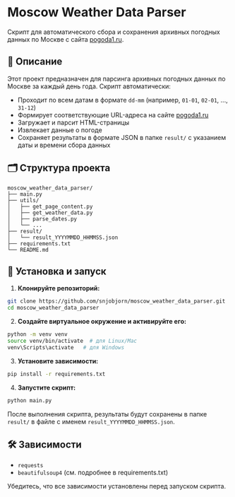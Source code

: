 # Moscow Weather Data Parser

Скрипт для автоматического сбора и сохранения архивных погодных данных по Москве с сайта [pogoda1.ru](https://pogoda1.ru/moscow/).

## 📌 Описание

Этот проект предназначен для парсинга архивных погодных данных по Москве за каждый день года. Скрипт автоматически:

- Проходит по всем датам в формате `dd-mm` (например, `01-01`, `02-01`, ..., `31-12`)
- Формирует соответствующие URL-адреса на сайте [pogoda1.ru](https://pogoda1.ru/moscow/)
- Загружает и парсит HTML-страницы
- Извлекает данные о погоде
- Сохраняет результаты в формате JSON в папке `result/` с указанием даты и времени сбора данных

## 🗂️ Структура проекта

```
moscow_weather_data_parser/
├── main.py
├── utils/
│   ├── get_page_content.py
│   ├── get_weather_data.py
│   ├── parse_dates.py
│   └── ...
├── result/
│   └── result_YYYYMMDD_HHMMSS.json
├── requirements.txt
└── README.md
```

## 🚀 Установка и запуск

1. **Клонируйте репозиторий:**

```bash
git clone https://github.com/snjobjorn/moscow_weather_data_parser.git
cd moscow_weather_data_parser
```

2. **Создайте виртуальное окружение и активируйте его:**

```bash
python -m venv venv
source venv/bin/activate  # для Linux/Mac
venv\Scripts\activate   # для Windows
```

3. **Установите зависимости:**

```bash
pip install -r requirements.txt
```

4. **Запустите скрипт:**

```bash
python main.py
```

После выполнения скрипта, результаты будут сохранены в папке `result/` в файле с именем `result_YYYYMMDD_HHMMSS.json`.

## 🛠️ Зависимости

- `requests`
- `beautifulsoup4`
(см. подробнее в requirements.txt)

Убедитесь, что все зависимости установлены перед запуском скрипта.
